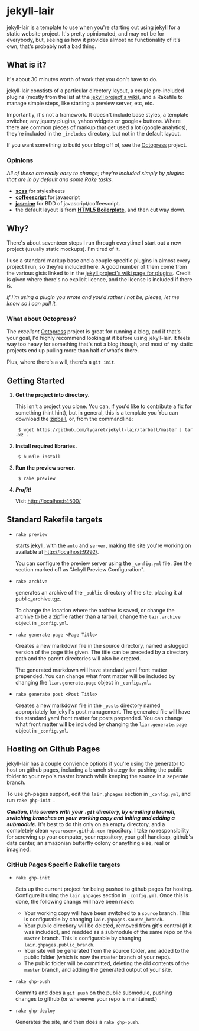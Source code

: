 # jekyll-lair

jekyll-lair is a template to use when you're starting out using [jekyll](http://jekyllrb.com) for a static website project. It's pretty opinionated, and may not be for everybody, but, seeing as how it provides almost no functionality of it's own, that's probably not a bad thing.

## What is it?

It's about 30 minutes worth of work that you don't have to do.

jekyll-lair constists of a particular directory layout, a couple pre-included plugins (mostly from the list at the [jekyll project's wiki](https://github.com/mojombo/jekyll/wiki/Plugins)), and a Rakefile to manage simple steps, like starting a preview server, etc, etc.

Importantly, it's not a framework. It doesn't include base styles, a template switcher, any jquery plugins, yahoo widgets or google+ buttons. Where there are common pieces of markup that get used a lot (google analytics), they're included in the `_includes` directory, but not in the default layout.

If you want something to build your blog off of, see the [Octopress](http://octopress.org) project.

### Opinions
*All of these are really easy to change; they're included simply by plugins that are in by default and some Rake tasks.*

* [**scss**](http://sass-lang.com/) for stylesheets
* [**coffeescript**](http://coffeescript.org/) for javascript
* [**jasmine**](http://pivotal.github.com/jasmine/) for BDD of javascript/coffeescript.
* the default layout is from [**HTML5 Boilerplate**](http://html5boilerplate.com), and then cut way down. 


## Why?

There's about seventeen steps I run through everytime I start out a new  project (usually static mockups). I'm tired of it. 

I use a standard markup base and a couple specific plugins in almost every project I run, so they're included here. A good number of them come from the various gists linked to in the [jekyll project's wiki page for plugins](https://github.com/mojombo/jekyll/wiki/Plugins). Credit is given where there's no explicit licence, and the license is included if there is. 

*If I'm using a plugin you wrote and you'd rather I not be, please, let me know so I can pull it.*

### What about Octopress?

The *excellent* [Octopress](http://octopress.org) project is great for running a blog, and if that's your goal, I'd highly recommend looking at it before using jekyll-lair. It feels way too heavy for something that's not a blog though, and most of my static projects end up pulling more than half of what's there.

Plus, where there's a will, there's a `git init`.


## Getting Started

1. **Get the project into directory.**
    
    This isn't a project you clone. You can, if you'd like to contribute a fix for something (hint hint), but in general, this is a template you 
    You can download the [zipball](https://github.com/lygaret/jekyll-lair/zipball/master), or, from the commandline:

        $ wget https://github.com/lygaret/jekyll-lair/tarball/master | tar -xz .

2. **Install required libraries.**

		$ bundle install
		
3. **Run the preview server.**

		$ rake preview
		
4. ***Profit!***

	Visit [http://localhost:4500/](http://localhost:4500/)


## Standard Rakefile targets

* `rake preview`

	starts jekyll, with the `auto` and `server`, making the site you're working on available at [http://localhost:9292/](http://localhost:9292/).
	
	You can configure the preview server using the `_config.yml` file. See the section marked off as "Jekyll Preview Configuration".

* `rake archive`

	generates an archive of the `_public` directory of the site, placing it at public_archive.tgz. 
	
	To change the location where the archive is saved, or change the archive to be a zipfile rather than a tarball, change the `lair.archive` object in `_config.yml`.

* `rake generate page <Page Title>`

	Creates a new markdown file in the source directory, named a slugged version of the page title given. The title can be preceded by a directory path and the parent directories will also be created. 
	
	The generated markdown will have standard yaml front matter prepended. You can change what front matter will be included by changing the `liar.generate.page` object in `_config.yml`.
	
* `rake generate post <Post Title>`

	Creates a new markdown file in the `_posts` directory named appropriately for jekyll's post management. The generated file will have the standard yaml front matter for posts prepended. You can change what front matter will be included by changing the `liar.generate.page` object in `_config.yml`.


## Hosting on Github Pages

jekyll-lair has a couple convience options if you're using the generator to host on github pages, including a branch strategy for pushing the public folder to your repo's master branch while keeping the source in a seperate branch.

To use gh-pages support, edit the `lair.ghpages` section in `_config.yml`, and run `rake ghp-init `. 

***Caution, this screws with your `.git` directory, by creating a branch, switching branches on your working copy and initing and adding a submodule.*** It's best to do this only on an empty directory, and a completely clean `<youruser>.github.com` repository. I take no responsibility for screwing up your computer, your repository, your golf handicap, github's data center, an amazonian butterfly colony or anything else, real or imagined.
    
### GitHub Pages Specific Rakefile targets

* `rake ghp-init`

	Sets up the current project for being pushed to github pages for hosting. Configure it using the `lair.ghpages` section in `_config.yml`. Once this is done, the following changs will have been made:
	
	* Your working copy will have been switched to a `source` branch. This is configurable by changing `lair.ghpages.source_branch`.
	* Your public directiory will be deleted, removed from git's control (if it was included), and readded as a submodule of the same repo on the `master` branch. This is configurable by changing `lair.ghpages.public_branch`.
	* Your site will be generated from the source folder, and added to the public folder (which is now the master branch of your repo). 
	* The public folder will be committed, deleting the old contents of the `master` branch, and adding the generated output of your site.
	
* `rake ghp-push`

	Commits and does a `git push` on the public submodule, pushing changes to github (or whereever your repo is maintained.)
	
* `rake ghp-deploy`
	
	Generates the site, and then does a `rake ghp-push`.